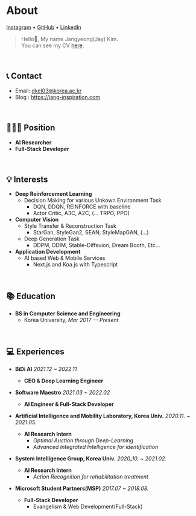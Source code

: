 # About

[Instagram](https://www.instagram.com/jang.inspiration/) • [GitHub](https://github.com/longshiine) • [LinkedIn](https://www.linkedin.com/in/jangyeong-kim-b7924422a/)

> Hello👋, My name Jangyeong(Jay) Kim. <br />
> You can see my CV [here](https://jang-inspiration.com/cv.pdf).

<br />

## 📞 Contact
- Email: dkel03@korea.ac.kr
- Blog : https://jang-inspiration.com

<br />

## 🧑🏻‍💻 Position
- **AI Researcher**
- **Full-Stack Developer**

<br />

## 💡 Interests
- **Deep Reinforcement Learning**
    - Decision Making for various Unkown Environment Task
        - DQN, DDQN, REINFORCE with baseline
        - Actor Critic, A3C, A2C, (... TRPO, PPO)
- **Computer Vision**
    - Style Transfer & Reconstruction Task
        - StarGan, StyleGan2, SEAN, StyleMapGAN, (...)
    - Deep Generation Task
        - DDPM, DDIM, Stable-Diffsuion, Dream Booth, Etc...
- **Application Development**
    - AI based Web & Mobile Services
        - Next.js and Koa.js with Typescript

<br />

## 📚 Education
- **BS in Computer Science and Engineering**
    - Korea University, *Mar 2017 — Present*

<br />

## 💻 Experiences
- **BiDi AI** *2021.12 ~ 2022.11*
    - **CEO & Deep Learning Engineer**

- **Software Maestro** *2021.03 ~ 2022.02*
    - **AI Engineer & Full-Stack Developer**

- **Artificial Intelligence and Mobility Laboratory, Korea Univ.** *2020.11. ~ 2021.05.*  
    - **AI Research Intern**
        - *Optimal Auction through Deep-Learning*
        - *Advanced Integrated Intelligence for identification*
  
- **System Intelligence Group, Korea Univ.** *2020_10. ~ 2021.02.*  
    - **AI Research Intern**     
        - *Action Recognition for rehabilitation treatment*
  

- **Microsoft Student Partners(MSP)** *2017.07 ~ 2018.08.*  
    - **Full-Stack Developer**
        - Evangelism & Web Development(Full-Stack)  
